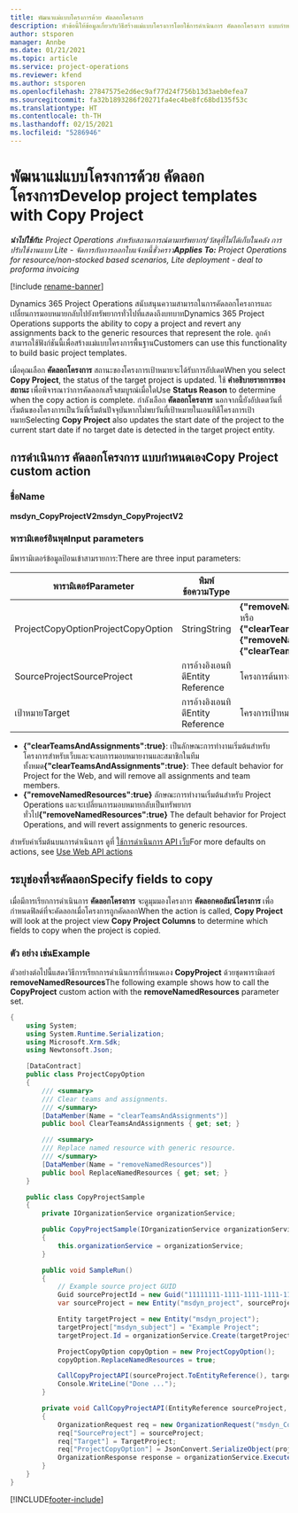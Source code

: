 ```yaml
---
title: พัฒนาแม่แบบโครงการด้วย คัดลอกโครงการ
description: หัวข้อนี้ให้ข้อมูลเกี่ยวกับวิธีสร้างแม่แบบโครงการโดยใช้การดำเนินการ คัดลอกโครงการ แบบกำหนดเอง
author: stsporen
manager: Annbe
ms.date: 01/21/2021
ms.topic: article
ms.service: project-operations
ms.reviewer: kfend
ms.author: stsporen
ms.openlocfilehash: 27847575e2d6ec9af77d24f756b13d3aeb0efea7
ms.sourcegitcommit: fa32b1893286f20271fa4ec4be8fc68bd135f53c
ms.translationtype: HT
ms.contentlocale: th-TH
ms.lasthandoff: 02/15/2021
ms.locfileid: "5286946"
---
```

# <a name="develop-project-templates-with-copy-project"></a><span data-ttu-id="fed5b-103">พัฒนาแม่แบบโครงการด้วย คัดลอกโครงการ</span><span class="sxs-lookup"><span data-stu-id="fed5b-103">Develop project templates with Copy Project</span></span>

<span data-ttu-id="fed5b-104">_**นำไปใช้กับ:** Project Operations สำหรับสถานการณ์ตามทรัพยากร/วัสดุที่ไม่ได้เก็บในคลัง การปรับใช้งานแบบ Lite - จัดการกับการออกใบแจ้งหนี้ชั่วคราว_</span><span class="sxs-lookup"><span data-stu-id="fed5b-104">_**Applies To:** Project Operations for resource/non-stocked based scenarios, Lite deployment - deal to proforma invoicing_</span></span>

[!include [rename-banner](~/includes/cc-data-platform-banner.md)]

<span data-ttu-id="fed5b-105">Dynamics 365 Project Operations สนับสนุนความสามารถในการคัดลอกโครงการและเปลี่ยนการมอบหมายกลับไปยังทรัพยากรทั่วไปที่แสดงถึงบทบาท</span><span class="sxs-lookup"><span data-stu-id="fed5b-105">Dynamics 365 Project Operations supports the ability to copy a project and revert any assignments back to the generic resources that represent the role.</span></span> <span data-ttu-id="fed5b-106">ลูกค้าสามารถใช้ฟังก์ชันนี้เพื่อสร้างแม่แบบโครงการพื้นฐาน</span><span class="sxs-lookup"><span data-stu-id="fed5b-106">Customers can use this functionality to build basic project templates.</span></span>

<span data-ttu-id="fed5b-107">เมื่อคุณเลือก **คัดลอกโครงการ** สถานะของโครงการเป้าหมายจะได้รับการอัปเดต</span><span class="sxs-lookup"><span data-stu-id="fed5b-107">When you select **Copy Project**, the status of the target project is updated.</span></span> <span data-ttu-id="fed5b-108">ใช้ **คำอธิบายรายการของสถานะ** เพื่อพิจารณาว่าการคัดลอกเสร็จสมบูรณ์เมื่อใด</span><span class="sxs-lookup"><span data-stu-id="fed5b-108">Use **Status Reason** to determine when the copy action is complete.</span></span> <span data-ttu-id="fed5b-109">กำลังเลือก **คัดลอกโครงการ** นอกจากนี้ยังอัปเดตวันที่เริ่มต้นของโครงการเป็นวันที่เริ่มต้นปัจจุบันหากไม่พบวันที่เป้าหมายในเอนทิตีโครงการเป้าหมาย</span><span class="sxs-lookup"><span data-stu-id="fed5b-109">Selecting **Copy Project** also updates the start date of the project to the current start date if no target date is detected in the target project entity.</span></span>

## <a name="copy-project-custom-action"></a><span data-ttu-id="fed5b-110">การดำเนินการ คัดลอกโครงการ แบบกำหนดเอง</span><span class="sxs-lookup"><span data-stu-id="fed5b-110">Copy Project custom action</span></span> 

### <a name="name"></a><span data-ttu-id="fed5b-111">ชื่อ</span><span class="sxs-lookup"><span data-stu-id="fed5b-111">Name</span></span> 

<span data-ttu-id="fed5b-112">**msdyn_CopyProjectV2**</span><span class="sxs-lookup"><span data-stu-id="fed5b-112">**msdyn_CopyProjectV2**</span></span>

### <a name="input-parameters"></a><span data-ttu-id="fed5b-113">พารามิเตอร์อินพุต</span><span class="sxs-lookup"><span data-stu-id="fed5b-113">Input parameters</span></span>
<span data-ttu-id="fed5b-114">มีพารามิเตอร์ข้อมูลป้อนเข้าสามรายการ:</span><span class="sxs-lookup"><span data-stu-id="fed5b-114">There are three input parameters:</span></span>

| <span data-ttu-id="fed5b-115">พารามิเตอร์</span><span class="sxs-lookup"><span data-stu-id="fed5b-115">Parameter</span></span>          | <span data-ttu-id="fed5b-116">พิมพ์ข้อความ</span><span class="sxs-lookup"><span data-stu-id="fed5b-116">Type</span></span>   | <span data-ttu-id="fed5b-117">มูลค่า</span><span class="sxs-lookup"><span data-stu-id="fed5b-117">Values</span></span>                                                   | 
|--------------------|--------|----------------------------------------------------------|
| <span data-ttu-id="fed5b-118">ProjectCopyOption</span><span class="sxs-lookup"><span data-stu-id="fed5b-118">ProjectCopyOption</span></span>  | <span data-ttu-id="fed5b-119">String</span><span class="sxs-lookup"><span data-stu-id="fed5b-119">String</span></span> | <span data-ttu-id="fed5b-120">**{"removeNamedResources":true}** หรือ **{"clearTeamsAndAssignments":true}**</span><span class="sxs-lookup"><span data-stu-id="fed5b-120">**{"removeNamedResources":true}** or **{"clearTeamsAndAssignments":true}**</span></span> |
| <span data-ttu-id="fed5b-121">SourceProject</span><span class="sxs-lookup"><span data-stu-id="fed5b-121">SourceProject</span></span>      | <span data-ttu-id="fed5b-122">การอ้างอิงเอนทิตี</span><span class="sxs-lookup"><span data-stu-id="fed5b-122">Entity Reference</span></span> | <span data-ttu-id="fed5b-123">โครงการต้นทาง</span><span class="sxs-lookup"><span data-stu-id="fed5b-123">Source Project</span></span> |
| <span data-ttu-id="fed5b-124">เป้าหมาย</span><span class="sxs-lookup"><span data-stu-id="fed5b-124">Target</span></span>             | <span data-ttu-id="fed5b-125">การอ้างอิงเอนทิตี</span><span class="sxs-lookup"><span data-stu-id="fed5b-125">Entity Reference</span></span> | <span data-ttu-id="fed5b-126">โครงการเป้าหมาย</span><span class="sxs-lookup"><span data-stu-id="fed5b-126">Target Project</span></span> |


- <span data-ttu-id="fed5b-127">**{"clearTeamsAndAssignments":true}**: เป็นลักษณะการทำงานเริ่มต้นสำหรับโครงการสำหรับเว็บและจะลบการมอบหมายงานและสมาชิกในทีมทั้งหมด</span><span class="sxs-lookup"><span data-stu-id="fed5b-127">**{"clearTeamsAndAssignments":true}**: Thee default behavior for Project for the Web, and will remove all assignments and team members.</span></span>
- <span data-ttu-id="fed5b-128">**{"removeNamedResources":true}** ลักษณะการทำงานเริ่มต้นสำหรับ Project Operations และจะเปลี่ยนการมอบหมายกลับเป็นทรัพยากรทั่วไป</span><span class="sxs-lookup"><span data-stu-id="fed5b-128">**{"removeNamedResources":true}** The default behavior for Project Operations, and will revert assignments to generic resources.</span></span>

<span data-ttu-id="fed5b-129">สำหรับค่าเริ่มต้นบนการดำเนินการ ดูที่ [ใช้การดำเนินการ API เว็บ](https://docs.microsoft.com/powerapps/developer/common-data-service/webapi/use-web-api-actions)</span><span class="sxs-lookup"><span data-stu-id="fed5b-129">For more defaults on actions, see [Use Web API actions](https://docs.microsoft.com/powerapps/developer/common-data-service/webapi/use-web-api-actions)</span></span>

## <a name="specify-fields-to-copy"></a><span data-ttu-id="fed5b-130">ระบุช่องที่จะคัดลอก</span><span class="sxs-lookup"><span data-stu-id="fed5b-130">Specify fields to copy</span></span> 
<span data-ttu-id="fed5b-131">เมื่อมีการเรียกการดำเนินการ **คัดลอกโครงการ** จะดูมุมมองโครงการ **คัดลอกคอลัมน์โครงการ** เพื่อกำหนดฟิลด์ที่จะคัดลอกเมื่อโครงการถูกคัดลอก</span><span class="sxs-lookup"><span data-stu-id="fed5b-131">When the action is called, **Copy Project** will look at the project view **Copy Project Columns** to determine which fields to copy when the project is copied.</span></span>


### <a name="example"></a><span data-ttu-id="fed5b-132">ตัว อย่าง เช่น</span><span class="sxs-lookup"><span data-stu-id="fed5b-132">Example</span></span>
<span data-ttu-id="fed5b-133">ตัวอย่างต่อไปนี้แสดงวิธีการเรียกการดำเนินการที่กำหนดเอง **CopyProject** ด้วยชุดพารามิเตอร์ **removeNamedResources**</span><span class="sxs-lookup"><span data-stu-id="fed5b-133">The following example shows how to call the **CopyProject** custom action with the **removeNamedResources** parameter set.</span></span>
```C#
{
    using System;
    using System.Runtime.Serialization;
    using Microsoft.Xrm.Sdk;
    using Newtonsoft.Json;

    [DataContract]
    public class ProjectCopyOption
    {
        /// <summary>
        /// Clear teams and assignments.
        /// </summary>
        [DataMember(Name = "clearTeamsAndAssignments")]
        public bool ClearTeamsAndAssignments { get; set; }

        /// <summary>
        /// Replace named resource with generic resource.
        /// </summary>
        [DataMember(Name = "removeNamedResources")]
        public bool ReplaceNamedResources { get; set; }
    }

    public class CopyProjectSample
    {
        private IOrganizationService organizationService;

        public CopyProjectSample(IOrganizationService organizationService)
        {
            this.organizationService = organizationService;
        }

        public void SampleRun()
        {
            // Example source project GUID
            Guid sourceProjectId = new Guid("11111111-1111-1111-1111-111111111111");
            var sourceProject = new Entity("msdyn_project", sourceProjectId);

            Entity targetProject = new Entity("msdyn_project");
            targetProject["msdyn_subject"] = "Example Project";
            targetProject.Id = organizationService.Create(targetProject);

            ProjectCopyOption copyOption = new ProjectCopyOption();
            copyOption.ReplaceNamedResources = true;

            CallCopyProjectAPI(sourceProject.ToEntityReference(), targetProject.ToEntityReference(), copyOption);
            Console.WriteLine("Done ...");
        }

        private void CallCopyProjectAPI(EntityReference sourceProject, EntityReference TargetProject, ProjectCopyOption projectCopyOption)
        {
            OrganizationRequest req = new OrganizationRequest("msdyn_CopyProjectV2");
            req["SourceProject"] = sourceProject;
            req["Target"] = TargetProject;
            req["ProjectCopyOption"] = JsonConvert.SerializeObject(projectCopyOption);
            OrganizationResponse response = organizationService.Execute(req);
        }
    }
}
```


[!INCLUDE[footer-include](../includes/footer-banner.md)]